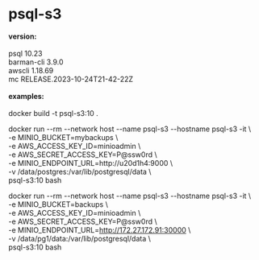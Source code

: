# psql-s3

<B>version:</B><BR>
<BR>
psql 10.23<BR>
barman-cli 3.9.0<BR>
awscli 1.18.69<BR>
mc RELEASE.2023-10-24T21-42-22Z
<BR><BR>
<B>examples:</B><BR>
<BR>
docker build -t psql-s3:10 .

docker run --rm --network host --name psql-s3 --hostname psql-s3 -it \\<BR>
 -e MINIO_BUCKET=mybackups \\<BR>
 -e AWS_ACCESS_KEY_ID=minioadmin \\<BR>
 -e AWS_SECRET_ACCESS_KEY=P@ssw0rd \\<BR>
 -e MINIO_ENDPOINT_URL=http://u20d1h4:9000 \\<BR>
 -v /data/postgres:/var/lib/postgresql/data \\<BR>
 psql-s3:10 bash

docker run --rm --network host --name psql-s3 --hostname psql-s3 -it \\<BR>
 -e MINIO_BUCKET=backups \\<BR>
 -e AWS_ACCESS_KEY_ID=minioadmin \\<BR>
 -e AWS_SECRET_ACCESS_KEY=P@ssw0rd \\<BR>
 -e MINIO_ENDPOINT_URL=http://172.27.172.91:30000 \\<BR>
 -v /data/pg1/data:/var/lib/postgresql/data \\<BR>
 psql-s3:10 bash

